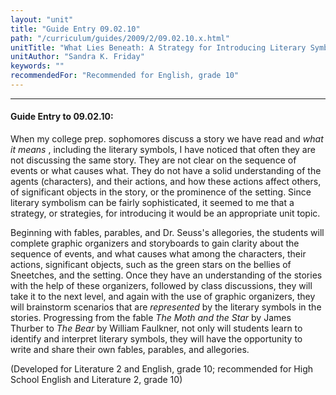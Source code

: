 ```yaml
---
layout: "unit"
title: "Guide Entry 09.02.10"
path: "/curriculum/guides/2009/2/09.02.10.x.html"
unitTitle: "What Lies Beneath: A Strategy for Introducing Literary Symbolism"
unitAuthor: "Sandra K. Friday"
keywords: ""
recommendedFor: "Recommended for English, grade 10"
---
```

<body>
<hr/>
<h4>
Guide Entry to 09.02.10:
</h4>
When my college prep. sophomores discuss a story we have read and
<i>
what it means
</i>
, including the literary symbols, I have noticed that often they are not discussing the same story. They are not clear on the sequence of events or what causes what. They do not have a solid understanding of the agents (characters), and their actions, and how these actions affect others, of significant objects in the story, or the prominence of the setting. Since literary symbolism can be fairly sophisticated, it seemed to me that a strategy, or strategies, for introducing it would be an appropriate unit topic.
<p>
Beginning with fables, parables, and Dr. Seuss's allegories, the students will complete graphic organizers and storyboards to gain clarity about the sequence of events, and what causes what among the characters, their actions, significant objects, such as the green stars on the bellies of Sneetches, and the setting. Once they have an understanding of the stories with the help of these organizers, followed by class discussions, they will take it to the next level, and again with the use of graphic organizers, they will brainstorm scenarios that are
<i>
represented
</i>
by the literary symbols in the stories. Progressing from the fable
<i>
The Moth and the Star
</i>
by James Thurber to
<i>
The Bear
</i>
by William Faulkner, not only will students learn to identify and interpret literary symbols, they will have the opportunity to write and share their own fables, parables, and allegories.
</p>
<p>
(Developed for Literature 2 and English, grade 10; recommended for High School English and Literature 2, grade 10)
</p>
</body>
